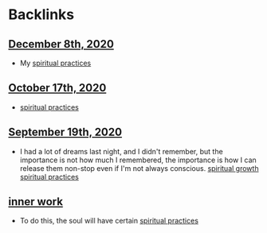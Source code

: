 
# Backlinks
## [December 8th, 2020](<December 8th, 2020.md>)
- My [spiritual practices](<spiritual practices.md>)

## [October 17th, 2020](<October 17th, 2020.md>)
- [spiritual practices](<spiritual practices.md>)

## [September 19th, 2020](<September 19th, 2020.md>)
- I had a lot of dreams last night, and I didn't remember, but the importance is not how much I remembered, the importance is how I can release them non-stop even if I'm not always conscious. [spiritual growth](<spiritual growth.md>) [spiritual practices](<spiritual practices.md>)

## [inner work](<inner work.md>)
- To do this, the soul will have certain [spiritual practices](<spiritual practices.md>)

